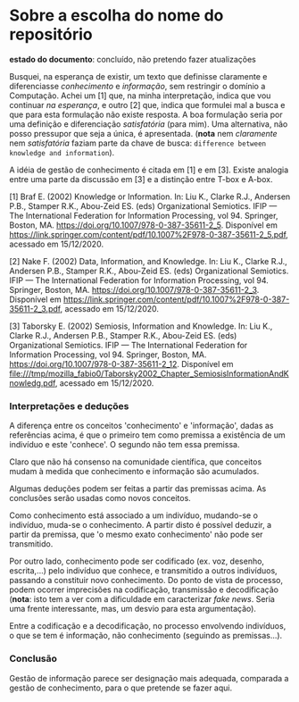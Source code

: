 # Sobre a escolha do nome do repositório

**estado do documento**: concluído, não pretendo fazer atualizações

Busquei, na esperança de existir, um texto que definisse claramente e diferenciasse *conhecimento* e *informação*, sem restringir o domínio a Computação. Achei um [1] que, na minha interpretação, indica que vou continuar *na esperança*, e outro [2] que, indica que formulei mal a busca e que para esta formulação não existe resposta. A boa formulação seria por uma definição e diferenciação *satisfatória* (para mim). Uma alternativa, não posso pressupor que seja a única, é apresentada. (**nota** nem *claramente* nem *satisfatória* faziam parte da chave de busca: `difference between knowledge and information`).

A idéia de gestão de conhecimento é citada em [1] e em [3]. Existe analogia entre uma parte da discussão em [3] e a distinção entre T-box e A-box.

[1] Braf E. (2002) Knowledge or Information. In: Liu K., Clarke R.J., Andersen P.B., Stamper R.K., Abou-Zeid ES. (eds) Organizational Semiotics. IFIP — The International Federation for Information Processing, vol 94. Springer, Boston, MA. https://doi.org/10.1007/978-0-387-35611-2_5. Disponível em <https://link.springer.com/content/pdf/10.1007%2F978-0-387-35611-2_5.pdf>, acessado em 15/12/2020.

[2] Nake F. (2002) Data, Information, and Knowledge. In: Liu K., Clarke R.J., Andersen P.B., Stamper R.K., Abou-Zeid ES. (eds) Organizational Semiotics. IFIP — The International Federation for Information Processing, vol 94. Springer, Boston, MA. https://doi.org/10.1007/978-0-387-35611-2_3. Disponível em <https://link.springer.com/content/pdf/10.1007%2F978-0-387-35611-2_3.pdf>, acessado em 15/12/2020.

[3] Taborsky E. (2002) Semiosis, Information and Knowledge. In: Liu K., Clarke R.J., Andersen P.B., Stamper R.K., Abou-Zeid ES. (eds) Organizational Semiotics. IFIP — The International Federation for Information Processing, vol 94. Springer, Boston, MA. https://doi.org/10.1007/978-0-387-35611-2_12. Disponível em <file:///tmp/mozilla_fabio0/Taborsky2002_Chapter_SemiosisInformationAndKnowledg.pdf>, acessado em 15/12/2020.

### Interpretações e deduções

A diferença entre os conceitos 'conhecimento' e 'informação', dadas as referências acima, é que o primeiro tem como premissa a existência de um indivíduo e este 'conhece'. O segundo não tem essa premissa. 

Claro que não há consenso na comunidade científica, que conceitos mudam à medida que conhecimento e informação são acumulados.

Algumas deduções podem ser feitas a partir das premissas acima. As conclusões serão usadas como novos conceitos.

Como conhecimento está associado a um indivíduo, mudando-se o indivíduo, muda-se o conhecimento. A partir disto é possível deduzir, a partir da premissa, que 'o mesmo exato conhecimento' não pode ser transmitido.

Por outro lado, conhecimento pode ser codificado (ex. voz, desenho, escrita,...) pelo indivíduo que conhece, e transmitido a outros indivíduos, passando a constituir novo conhecimento. Do ponto de vista de processo, podem ocorrer imprecisões na codificação, transmissão e decodificação (**nota**: isto tem a ver com a dificuldade em caracterizar *fake news*. Seria uma frente interessante, mas, um desvio para esta argumentação).

Entre a codificação e a decodificação, no processo envolvendo indivíduos, o que se tem é informação, não conhecimento (seguindo as premissas...).

### Conclusão

Gestão de informação parece ser designação mais adequada, comparada a gestão de conhecimento, para o que pretende se fazer aqui.

